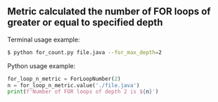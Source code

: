 Metric calculated the number of FOR loops of greater or equal to specified depth
---


Terminal usage example:

```bash
$ python for_count.py file.java --for_max_depth=2
```



Python usage example:

```python
for_loop_n_metric = ForLoopNumber(2)
n = for_loop_n_metric.value('./file.java')
print(f'Number of FOR loops of depth 2 is ${n}')
```